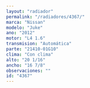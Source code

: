 ```yaml
---
layout: "radiador"
permalink: "/radiadores/4367/"
marca: "Nissan"
modelo: "Juke"
ano: "2012"
motor: "L4 1.6"
transmision: "Automática"
parte: "21410-01G10"
clima: "Con clima"
alto: "20 1/16"
ancho: "16 7/8"
observaciones: ""
id: "4367"
---
```


